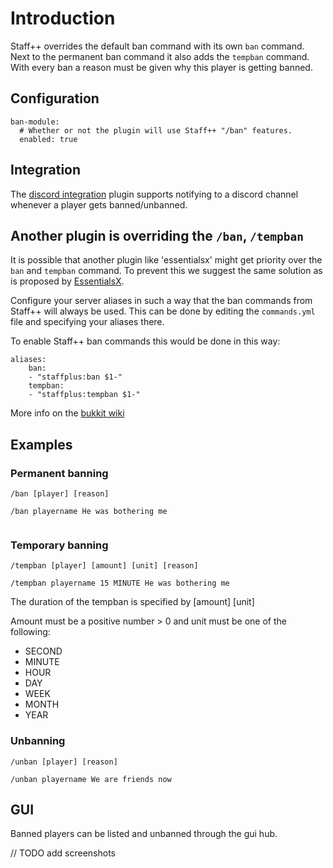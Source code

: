 # Introduction
Staff++ overrides the default ban command with its own `ban` command. Next to the permanent ban command it also adds the `tempban` command.
With every ban a reason must be given why this player is getting banned.

## Configuration
```
ban-module:
  # Whether or not the plugin will use Staff++ "/ban" features.
  enabled: true
```

## Integration
The [discord integration](https://github.com/garagepoort/StaffPlusPlus/wiki/Discord-Integration) plugin supports notifying to a discord channel whenever a player gets banned/unbanned.

## Another plugin is overriding the `/ban`, `/tempban`
It is possible that another plugin like 'essentialsx' might get priority over the `ban` and `tempban` command.
To prevent this we suggest the same solution as is proposed by [EssentialsX](https://github.com/EssentialsX/Essentials/wiki/Common-Issues#essentialsx-overrides-a-command-from-spigot-or-another-plugin). 

Configure your server aliases in such a way that the ban commands from Staff++ will always be used.
This can be done by editing the `commands.yml` file and specifying your aliases there.

To enable Staff++ ban commands this would be done in this way:
```
aliases:
    ban:
    - "staffplus:ban $1-"
    tempban:
    - "staffplus:tempban $1-"
```
More info on the [bukkit wiki](https://bukkit.gamepedia.com/Commands.yml#aliases)

## Examples

### Permanent banning
`/ban [player] [reason]`
```
/ban playername He was bothering me


```

### Temporary banning
`/tempban [player] [amount] [unit] [reason]`
```
/tempban playername 15 MINUTE He was bothering me
```
The duration of the tempban is specified by [amount] [unit]

Amount must be a positive number > 0 and unit must be one of the following:
- SECOND
- MINUTE
- HOUR
- DAY
- WEEK
- MONTH
- YEAR

### Unbanning
`/unban [player] [reason]`
```
/unban playername We are friends now
```

## GUI
Banned players can be listed and unbanned through the gui hub. 

// TODO add screenshots